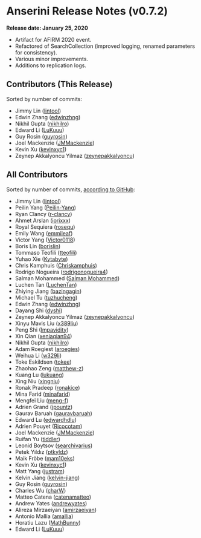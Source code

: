 # Anserini Release Notes (v0.7.2)

**Release date: January 25, 2020**

+ Artifact for AFIRM 2020 event.
+ Refactored of SearchCollection (improved logging, renamed parameters for consistency).
+ Various minor improvements.
+ Additions to replication logs.

## Contributors (This Release)

Sorted by number of commits:

+ Jimmy Lin ([lintool](https://github.com/lintool))
+ Edwin Zhang ([edwinzhng](https://github.com/edwinzhng))
+ Nikhil Gupta ([nikhilro](https://github.com/nikhilro))
+ Edward Li ([LuKuuu](https://github.com/LuKuuu))
+ Guy Rosin ([guyrosin](https://github.com/guyrosin))
+ Joel Mackenzie ([JMMackenzie](https://github.com/JMMackenzie))
+ Kevin Xu ([kevinxyc1](https://github.com/kevinxyc1))
+ Zeynep Akkalyoncu Yilmaz ([zeynepakkalyoncu](https://github.com/zeynepakkalyoncu))

## All Contributors

Sorted by number of commits, [according to GitHub](https://github.com/castorini/Anserini/graphs/contributors):

+ Jimmy Lin ([lintool](https://github.com/lintool))
+ Peilin Yang ([Peilin-Yang](https://github.com/Peilin-Yang))
+ Ryan Clancy ([r-clancy](https://github.com/r-clancy))
+ Ahmet Arslan ([iorixxx](https://github.com/iorixxx))
+ Royal Sequiera ([rosequ](https://github.com/rosequ))
+ Emily Wang ([emmileaf](https://github.com/emmileaf))
+ Victor Yang ([Victor0118](https://github.com/Victor0118))
+ Boris Lin ([borislin](https://github.com/borislin))
+ Tommaso Teofili ([tteofili](https://github.com/tteofili))
+ Yuhao Xie ([Kytabyte](https://github.com/Kytabyte))
+ Chris Kamphuis ([Chriskamphuis](https://github.com/Chriskamphuis))
+ Rodrigo Nogueira ([rodrigonogueira4](https://github.com/rodrigonogueira4))
+ Salman Mohammed ([Salman Mohammed](https://github.com/salman1993))
+ Luchen Tan ([LuchenTan](https://github.com/LuchenTan))
+ Zhiying Jiang ([bazingagin](https://github.com/bazingagin))
+ Michael Tu ([tuzhucheng](https://github.com/tuzhucheng))
+ Edwin Zhang ([edwinzhng](https://github.com/edwinzhng))
+ Dayang Shi ([dyshi](https://github.com/dyshi))
+ Zeynep Akkalyoncu Yilmaz ([zeynepakkalyoncu](https://github.com/zeynepakkalyoncu))
+ Xinyu Mavis Liu ([x389liu](https://github.com/x389liu))
+ Peng Shi ([Impavidity](https://github.com/Impavidity))
+ Xin Qian ([xeniaqian94](https://github.com/xeniaqian94))
+ Nikhil Gupta ([nikhilro](https://github.com/nikhilro))
+ Adam Roegiest ([aroegies](https://github.com/aroegies))
+ Weihua Li ([w329li](https://github.com/w329li))
+ Toke Eskildsen ([tokee](https://github.com/tokee))
+ Zhaohao Zeng ([matthew-z](https://github.com/matthew-z))
+ Kuang Lu ([lukuang](https://github.com/lukuang))
+ Xing Niu ([xingniu](https://github.com/xingniu))
+ Ronak Pradeep ([ronakice](https://github.com/ronakice))
+ Mina Farid ([minafarid](https://github.com/minafarid))
+ Mengfei Liu ([meng-f](https://github.com/meng-f))
+ Adrien Grand ([jpountz](https://github.com/jpountz))
+ Gaurav Baruah ([gauravbaruah](https://github.com/gauravbaruah))
+ Edward Lu ([edwardhdlu](https://github.com/edwardhdlu))
+ Adrien Pouyet ([Ricocotam](https://github.com/Ricocotam))
+ Joel Mackenzie ([JMMackenzie](https://github.com/JMMackenzie))
+ Ruifan Yu ([tiddler](https://github.com/tiddler))
+ Leonid Boytsov ([searchivarius](https://github.com/searchivarius))
+ Petek Yıldız ([ptkyldz](https://github.com/ptkyldz))
+ Maik Fröbe ([mam10eks](https://github.com/mam10eks))
+ Kevin Xu ([kevinxyc1](https://github.com/kevinxyc1))
+ Matt Yang ([justram](https://github.com/justram))
+ Kelvin Jiang ([kelvin-jiang](https://github.com/kelvin-jiang))
+ Guy Rosin ([guyrosin](https://github.com/guyrosin))
+ Charles Wu ([charW](https://github.com/charW))
+ Matteo Catena ([catenamatteo](https://github.com/catenamatteo))
+ Andrew Yates ([andrewyates](https://github.com/andrewyates))
+ Alireza Mirzaeiyan ([amirzaeiyan](https://github.com/amirzaeiyan))
+ Antonio Mallia ([amallia](https://github.com/amallia))
+ Horatiu Lazu ([MathBunny](https://github.com/MathBunny))
+ Edward Li ([LuKuuu](https://github.com/LuKuuu))
